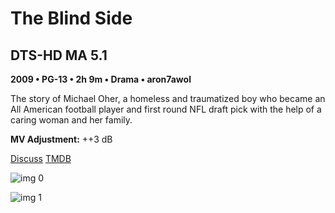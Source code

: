 # The Blind Side

## DTS-HD MA 5.1

**2009 • PG-13 • 2h 9m • Drama • aron7awol**

The story of Michael Oher, a homeless and traumatized boy who became an All American football player and first round NFL draft pick with the help of a caring woman and her family.

**MV Adjustment:** ++3 dB

[Discuss](https://www.avsforum.com/threads/bass-eq-for-filtered-movies.2995212/post-58428506)  [TMDB](22881)

![img 0](https://i.imgur.com/dbRGxeV.jpg)

![img 1](https://i.imgur.com/mt6cEXb.png)


